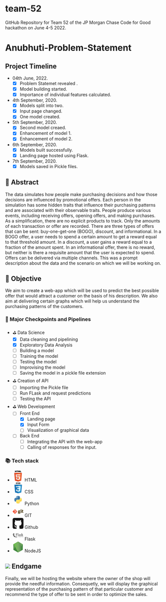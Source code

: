 # team-52
GitHub Repository for Team 52 of the JP Morgan Chase Code for Good hackathon on June 4-5 2022.
# Anubhuti-Problem-Statement
## Project Timeline
- 04th June, 2022.
   - [x] Problem Statemet revealed .
   - [x] Model building started.
   - [x] Importance of individual features calculated.
- 4th September, 2020.
   - [x] Models split into two.
   - [x] Input page changed.
   - [x] One model created.
- 5th September, 2020.
   - [x] Second model creaed.
   - [x] Enhancement of model 1.
   - [x] Enhancement of model 2.
- 6th September, 2020.
   - [x] Models built successfully.
   - [x] Landing page hosted using Flask.
- 7th September, 2020.
   - [x] Models saved in Pickle files.   

## 📄 Abstract
The data simulates how people make purchasing decisions and how those decisions are influenced by promotional offers.
Each person in the simulation has some hidden traits that influence their purchasing patterns and are associated with their observable traits. 
People produce various events, including receiving offers, opening offers, and making purchases.
As a simplification, there are no explicit products to track. Only the amounts of each transaction or offer are recorded.
There are three types of offers that can be sent: buy-one-get-one (BOGO), discount, and informational. In a BOGO offer, a user needs to spend a certain amount to get a reward equal to that threshold amount. In a discount, a user gains a reward equal to a fraction of the amount spent. In an informational offer, there is no reward, but neither is there a requisite amount that the user is expected to spend. Offers can be delivered via multiple channels.
This was a prompt description about the data and the scenario on which we will be working on.

## 🎯 Objective 
We aim to create a web-app which will be used to predict the best possible offer that would attract a customer on the basis of his description. We also aim at delivering certain graphs which will help us understand the purchasing patterns of the customers.

### 📍 Major Checkpoints and Pipelines 
- ⛳ Data Science
   - [x] Data cleaning and pipelining
   - [x] Exploratory Data Analysis
   - [ ] Building a model
   - [ ] Training the model
   - [ ] Testing the model
   - [ ] Improvising the model
   - [ ] Saving the model in a pickle file extension
- ⛳ Creation of API
   - [ ] Importing the Pickle file
   - [ ] Run FLask and request predictions
   - [ ] Testing the API
- ⛳ Web Development
   - [ ] Front End
      - [x] Landing page
      - [x] Input Form
      - [ ] Visualization of graphical data
   - [ ] Back End
      - [ ] Integrating the API with the web-app
      - [ ] Calling of responses for the input.

### 📚 Tech stack
- <code><img height="35" src="https://raw.githubusercontent.com/github/explore/80688e429a7d4ef2fca1e82350fe8e3517d3494d/topics/html/html.png"></code> HTML
- <code><img height="35" src="https://raw.githubusercontent.com/github/explore/80688e429a7d4ef2fca1e82350fe8e3517d3494d/topics/css/css.png"></code> CSS
- <code><img height="35" src="https://raw.githubusercontent.com/github/explore/80688e429a7d4ef2fca1e82350fe8e3517d3494d/topics/python/python.png"></code> Python
- <code><img height="35" src="https://raw.githubusercontent.com/github/explore/80688e429a7d4ef2fca1e82350fe8e3517d3494d/topics/git/git.png"></code> GIT
- <code><img height="35" src="https://github.com/edent/SuperTinyIcons/blob/master/images/svg/github.svg"></code> Github
- <code><img height="35" src="https://raw.githubusercontent.com/github/explore/80688e429a7d4ef2fca1e82350fe8e3517d3494d/topics/flask/flask.png"></code> Flask
- <code><img height="35" src="https://raw.githubusercontent.com/github/explore/80688e429a7d4ef2fca1e82350fe8e3517d3494d/topics/nodejs/nodejs.png"></code> NodeJS

## <img height="35" src="https://i.pinimg.com/736x/e0/de/4f/e0de4f8157d0b0a9eff348231ae7de07.jpg"> Endgame
Finally, we will be hosting the website where the owner of the shop will provide the needful information. Consequetly, we will display the graphical representation of the purchasing pattern of that particular customer and recommend the type of offer to be sent in order to optimize the sales.
